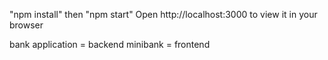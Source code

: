 "npm install" then
"npm start"
Open http://localhost:3000 to view it in your browser

bank application = backend 
minibank = frontend

